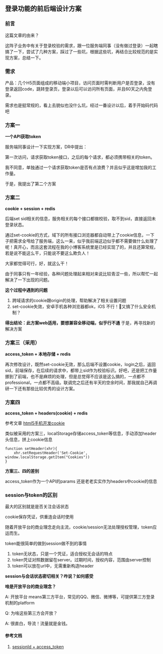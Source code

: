 ## 登录功能的前后端设计方案

### 前言

这篇文章的由来？

这阵子业务中有关于登录校验的需求，跟一位服务端同事（没有做过登录）一起瞎搞了一下，尝试了几种方案，踩过了一些坑，根据这些坑，再结合比较规范的是实现方案，总结一下。



### 需求

产品：几个H5页面组成的移动端小项目，访问页面时需判断用户是否登录，没有登录返回code，跳转登录页，登录以后可以访问所有页面，并且60天之内免登录。

需求也是挺常规的，看上去貌似也没什么坑，经过一番设计以后，着手开始码代码吧



### 方案一

**一个API获取token**

服务端同事设计一下实现方案，DR中提出：

第一次访问，请求获取token接口，之后的每个请求，都必须携带相关的token。

我不同意，单独通过一个请求获取token是否有点浪费？并且似乎这是增加我的工作量。

于是，我提出了第二个方案



### 方案二

**cookie + session + redis** 

后端set sid相关的信息，服务相关的每个接口都做校验，取不到sid，直接返回未登录状态。

通过set-cookie的方式，域下的所有接口浏览器都自动带上了cookie信息，一下子把需求全甩给了服务端，这么一来，似乎我前端这边似乎都不需要做什么处理了呢！真开心，而且这套流程在我的小博客系统里是已经实现了的，并且还算常规，若是说不能这么干，只能说不要这么欺负人！

大家都觉得可行，好，就这么干！

由于同事只有一年经验，各种问题处理起来相对来说比较青涩一些，所以帮忙一起解决了一下出现的问题。

**这个过程中遇到的问题**

1. 跨域请求的cookie跟origin的处理，帮助解决了相关设置问题
2. set-cookie失效，安卓手机各种浏览器都ok，iOS 不行！🍎又搞了什么安全机制？

**得出结论：此方案web适用，要想兼容全移动端，似乎行不通** 于是，再寻找新的解决方案



### 方案三（采用）

**access_token + 本地存储 + redis**

再次修改设计，既然set-cookie无效，那么后端不设置cookie，login之后，返回sid，前端保存，在后续的请求中，都带上sid作为校验标识。好吧，还是把工作量挪到了前端，也不是麻烦的处理，但是总觉得不应该是这么搞的，一点都不professional，一点都不高级。联调完之后还有半天的空余时间，那我就自己再调研一下还有那些比较优秀的设计方案。



### 方案四

**access_token + headers(cookie) + redis**

参考文章 [html5手机开发cookie](http://blog.sciencenet.cn/blog-419883-874186.html)

类似被采用的方案三，localStorage存储access_token等信息，手动添加header头信息，拼上cookie信息

```
function setHeader(xhr){    
	xhr.setRequestHeader('Set-Cookie', window.localStorage.getItem("Cookies"))
}
```

**方案三、四的差别**

access_token作为一个API的params 还是老老实实作为headers中cookie的信息



### session与token的区别

最大的区别就是是否关注会话状态

cookie保存凭证，供重连会话时使用

随着开放平台的商业理念走向主流，cookie/session无法处理授权管理，token应运而生。

token能很简单的做到session做不到的事情

1. token无状态，只是一个凭证，适合授权无会话的特点
2. token凭证对照数据留在server。过期时间，授权内容，范围由server控制
3. token可以放在url中，无需重新构造header



**session与会话状态密切相关？咋说？如何感受**

**啥是开放平台的商业理念？**

A: 开放平台 means第三方平台，常见的QQ、微信、微博等，可提供第三方登录机制的platform

Q: 为啥这些第三方会开放？

A: 很直白，导流！流量就是金钱。



#### 参考文档

1. [sessionId + access_token](https://www.cnblogs.com/dreamzhiya/p/5443033.html)




























































